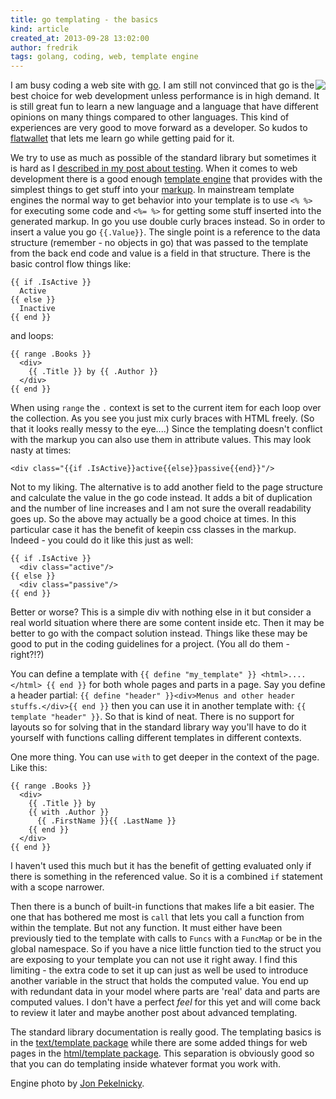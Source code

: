 ```yaml
---
title: go templating - the basics
kind: article
created_at: 2013-09-28 13:02:00
author: fredrik
tags: golang, coding, web, template engine
---
```


[<img style="float:right" src="http://farm3.staticflickr.com/2723/4264734398_f89371801a.jpg" />](http://www.flickr.com/photos/29363671@N08/4264734398)

I am busy coding a web site with [go](http://golang.org/). I am still not convinced that go is the best choice for web development unless performance is in high demand. It is still great fun to learn a new language and a language that have different opinions on many things compared to other languages. This kind of experiences are very good to move forward as a developer. So kudos to [flatwallet](http://www.flatwallet.se/) that lets me learn go while getting paid for it. 

We try to use as much as possible of the standard library but sometimes it is hard as I [described in my post about testing](http://highlevelbits.com/2013/09/pragmatic_unit_testing_with_go.html). When it comes to web development there is a good enough [template engine](http://golang.org/pkg/text/template/) that provides with the simplest things to get stuff into your [markup](http://highlevelbits.com/2012/04/control-your-markup.html). In mainstream template engines the normal way to get behavior into your template is to use `<% %>` for executing some code and `<%= %>` for getting some stuff inserted into the generated markup. In go you use double curly braces instead. So in order to insert a value you go `{{.Value}}`. The single point is a reference to the data structure (remember - no objects in go) that was passed to the template from the back end code and value is a field in that structure. There is the basic control flow things like:

    {{ if .IsActive }}
      Active
    {{ else }}
      Inactive
    {{ end }}

and loops:

    {{ range .Books }}
      <div>
        {{ .Title }} by {{ .Author }}
      </div>
    {{ end }}

When using `range` the `.` context is set to the current item for each loop over the collection. As you see you just mix curly braces with HTML freely. (So that it looks really messy to the eye....) Since the templating doesn't conflict with the markup you can also use them in attribute values. This may look nasty at times:

    <div class="{{if .IsActive}}active{{else}}passive{{end}}"/>

Not to my liking. The alternative is to add another field to the page structure and calculate the value in the go code instead. It adds a bit of duplication and the number of line increases and I am not sure the overall readability goes up. So the above may actually be a good choice at times. In this particular case it has the benefit of keepin css classes in the markup. Indeed - you could do it like this just as well:

    {{ if .IsActive }}
      <div class="active"/>
    {{ else }}
      <div class="passive"/>
    {{ end }}

Better or worse? This is a simple div with nothing else in it but consider a real world situation where there are some content inside etc. Then it may be better to go with the compact solution instead. Things like these may be good to put in the coding guidelines for a project. (You all do them - right?!?)

You can define a template with `{{ define "my_template" }} <html>....</html> {{ end }}` for both whole pages and parts in a page. Say you define a header partial: `{{ define "header" }}<div>Menus and other header stuffs.</div>{{ end }}` then you can use it in another template with: `{{ template "header" }}`. So that is kind of neat. There is no support for layouts so for solving that in the standard library way you'll have to do it yourself with functions calling different templates in different contexts. 

One more thing. You can use `with` to get deeper in the context of the page. Like this:

    {{ range .Books }}
      <div>
        {{ .Title }} by 
        {{ with .Author }}
          {{ .FirstName }}{{ .LastName }}
        {{ end }}
      </div>
    {{ end }}

I haven't used this much but it has the benefit of getting evaluated only if there is something in the referenced value. So it is a combined `if` statement with a scope narrower.

Then there is a bunch of built-in functions that makes life a bit easier. The one that has bothered me most is `call` that lets you call a function from within the template. But not any function. It must either have been previously tied to the template with calls to `Funcs` with a `FuncMap` or be in the global namespace. So if you have a nice little function tied to the struct you are exposing to your template you can not use it right away. I find this limiting - the extra code to set it up can just as well be used to introduce another variable in the struct that holds the computed value. You end up with redundant data in your model where parts are 'real' data and parts are computed values. I don't have a perfect *feel* for this yet and will come back to review it later and maybe another post about advanced templating.

The standard library documentation is really good. The templating basics is in the [text/template package](http://golang.org/pkg/text/template/) while there are some added things for web pages in the [html/template package](http://golang.org/pkg/text/template/). This separation is obviously good so that you can do templating inside whatever format you work with.

Engine photo by [Jon Pekelnicky](http://www.flickr.com/photos/29363671@N08/).
